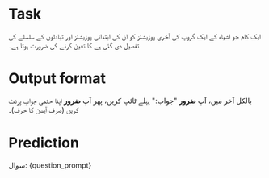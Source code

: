 # Task
ایک کام جو اشیاء کے ایک گروپ کی آخری پوزیشنز کو ان کی ابتدائی پوزیشنز اور تبادلوں کے سلسلے کی تفصیل دی گئی ہے کا تعین کرنے کی ضرورت ہوتا ہے۔

# Output format
بالکل آخر میں، آپ **ضرور** "جواب:" پہلے ٹائپ کریں، پھر آپ **ضرور** اپنا حتمی جواب پرنٹ کریں (صرف آپشن کا حرف)۔

# Prediction
سوال: {question_prompt}